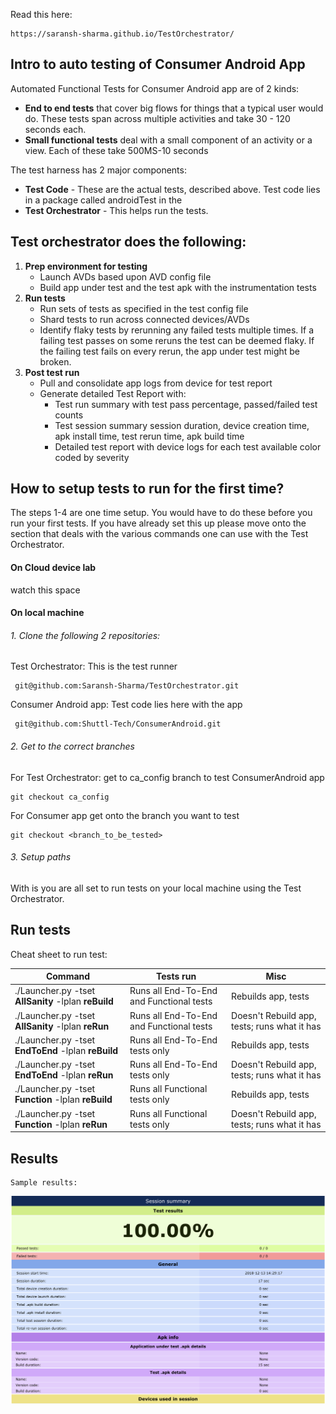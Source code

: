 

Read this here:

    https://saransh-sharma.github.io/TestOrchestrator/
    
## Intro to auto testing of Consumer Android App
Automated Functional Tests for Consumer Android app are of 2 kinds:
 - **End to end tests** that cover big flows for things that a typical user would do. 
 These tests span across multiple activities and take 30 - 120 seconds each.
 - **Small functional tests** deal with a small component of an activity or a view. Each of these take 500MS-10 seconds 


The test harness has 2 major components:

- **Test Code** - These are the actual tests, described above. 
Test code lies in a package called androidTest in the 
- **Test Orchestrator** - This helps run the tests. 

## Test orchestrator does the following:
 
 1. **Prep environment for testing**
    - Launch AVDs based upon AVD config file
    - Build app under test and the test apk with the instrumentation tests
 2. **Run tests** 
    - Run sets of tests as specified in the test config file	
    - Shard tests to run across connected devices/AVDs 
    - Identify flaky tests by rerunning any failed tests multiple times. If a failing test passes on some reruns the test can be deemed flaky. If the failing test fails on every rerun, the app under test might be broken. 
 3. **Post test run**
    - Pull and consolidate app logs from device for test report
    - Generate detailed Test Report with:
        * Test run summary with test pass percentage, passed/failed test counts
        * Test session summary session duration, device creation time, apk install time, test rerun time, apk build time
        * Detailed test report with device logs for each test available color coded by severity  
        
    
## How to setup tests to run for the first time?
The steps 1-4 are one time setup. You would have to do these before you run your first tests. 
If you have already set this up please move onto the section that deals with the various commands one can use with the Test Orchestrator.

#### On Cloud device lab
watch this space
#### On local machine

###### 1. Clone the following 2 repositories:

Test Orchestrator: This is the test runner

     git@github.com:Saransh-Sharma/TestOrchestrator.git
Consumer Android app: Test code lies here with the app

     git@github.com:Shuttl-Tech/ConsumerAndroid.git
     

###### 2. Get to the correct branches

For Test Orchestrator: get to ca_config branch to test ConsumerAndroid app
    
    git checkout ca_config
    
For Consumer app get onto the branch you want to test
    
    git checkout <branch_to_be_tested>
    
###### 3. Setup paths 

With is you are all set to run tests on your local machine using the Test Orchestrator.

## Run tests

Cheat sheet to run test:

|   Command               |Tests run                          |Misc                         |
|--------------------------------------------|-------------------------------|-------------------------------|
|./Launcher.py -tset **AllSanity** -lplan **reBuild**|Runs all End-To-End and Functional tests|Rebuilds app, tests|
|./Launcher.py -tset **AllSanity** -lplan **reRun**  |Runs all End-To-End and Functional tests|Doesn't Rebuild app, tests; runs what it has|
|./Launcher.py -tset **EndToEnd** -lplan **reBuild** |Runs all End-To-End tests only|Rebuilds app, tests|
|./Launcher.py -tset **EndToEnd** -lplan **reRun**   |Runs all End-To-End tests only|Doesn't Rebuild app, tests; runs what it has|
|./Launcher.py -tset **Function** -lplan **reBuild** |Runs all Functional tests only|Rebuilds app, tests|
|./Launcher.py -tset **Function** -lplan **reRun**   |Runs all Functional tests only|Doesn't Rebuild app, tests; runs what it has|


   


## Results
    Sample results:
     
![Test Results Sample](https://raw.githubusercontent.com/Saransh-Sharma/TestOrchestrator/master/ResultsScreenshot.png)
